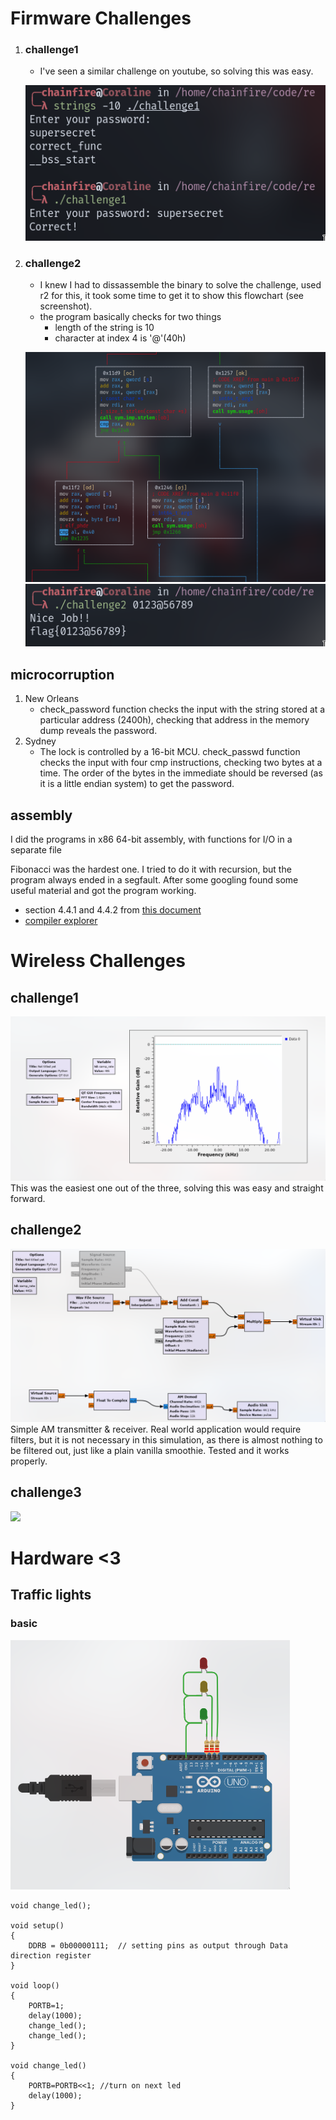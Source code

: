 # Firmware Challenges

1. ### challenge1

	- I've seen a similar challenge on youtube, so solving this was easy.

	![](04-firmware/challenge1.png)

2. ### challenge2

	- I knew I had to dissassemble the binary to solve the challenge, used
	  r2 for this, it took some time to get it to show this flowchart (see
	  screenshot).
	- the program basically checks for two things
	   * length of the string is 10
	   * character at index 4 is '@'(40h)

	![](04-firmware/challenge2.png)
	![](04-firmware/challenge2a.png)

## microcorruption

1. New Orleans
	- check_password function checks the input with the string stored at a
	  particular address (2400h), checking that address in the memory dump
	  reveals the password.
2. Sydney
   	- The lock is controlled by a 16-bit MCU. check_passwd function checks
	  the input with four cmp instructions, checking two bytes at a time.
	  The order of the bytes in the immediate should be reversed (as it is a
	  little endian system) to get the password.

## assembly

I did the programs in x86 64-bit assembly, with functions for I/O in a separate
file

Fibonacci was the hardest one. I tried to do it with recursion, but the program
always ended in a segfault. After some googling found some useful material and
got the program working.

   * section 4.4.1 and 4.4.2 from [this document](https://cs.brown.edu/courses/cs033/docs/guides/x64_cheatsheet.pdf)
   * [compiler explorer](https://godbolt.org/z/dGqqec8a1)

# Wireless Challenges

## challenge1

![](05-wireless/challenge1.png)
This was the easiest one out of the three, solving this was easy and straight forward.

## challenge2
![](05-wireless/challenge2.png)
Simple AM transmitter & receiver. Real world application would require filters,
but it is not necessary in this simulation, as there is almost nothing to be
filtered out, just like a plain vanilla smoothie. Tested and it works properly.

## challenge3

![](challenge3a.png)

# Hardware <3

## Traffic lights

### basic
![](01-traffic_lights/basic/01-traffic-light(basic).png)
```
void change_led();

void setup()
{
	DDRB = 0b00000111;  // setting pins as output through Data direction register
}

void loop()
{
	PORTB=1;
	delay(1000);
	change_led();
	change_led();
}

void change_led()
{
	PORTB=PORTB<<1; //turn on next led
	delay(1000);
}
```
